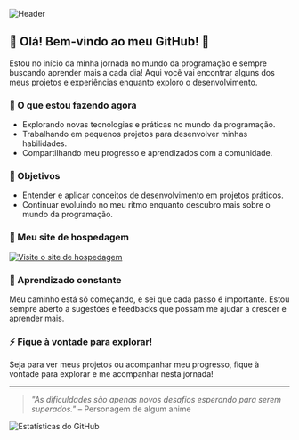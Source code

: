 ![Header](https://telegra.ph/file/8927b0af27587336549c5.jpg)

## 🌟 Olá! Bem-vindo ao meu GitHub! 🌟

Estou no início da minha jornada no mundo da programação e sempre buscando aprender mais a cada dia! Aqui você vai encontrar alguns dos meus projetos e experiências enquanto exploro o desenvolvimento.

### 🚀 O que estou fazendo agora
- Explorando novas tecnologias e práticas no mundo da programação.
- Trabalhando em pequenos projetos para desenvolver minhas habilidades.
- Compartilhando meu progresso e aprendizados com a comunidade.

### 🎯 Objetivos
- Entender e aplicar conceitos de desenvolvimento em projetos práticos.
- Continuar evoluindo no meu ritmo enquanto descubro mais sobre o mundo da programação.

### 🔗 Meu site de hospedagem
[![Visite o site de hospedagem](https://img.shields.io/badge/Visite%20meu%20site-nexfuture-brightgreen)](https://loja.nexfuture.com.br)

### 📖 Aprendizado constante
Meu caminho está só começando, e sei que cada passo é importante. Estou sempre aberto a sugestões e feedbacks que possam me ajudar a crescer e aprender mais.

### ⚡ Fique à vontade para explorar!

Seja para ver meus projetos ou acompanhar meu progresso, fique à vontade para explorar e me acompanhar nesta jornada!

---

> *"As dificuldades são apenas novos desafios esperando para serem superados."* – Personagem de algum anime

![Estatísticas do GitHub](https://github-readme-stats.vercel.app/api?username=SeuUsername&show_icons=true&theme=tokyonight)
